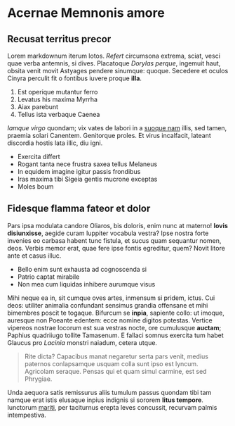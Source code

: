 # Acernae Memnonis amore

## Recusat territus precor

Lorem markdownum iterum lotos. *Refert* circumsona extrema, sciat, vesci quae
verba antemnis, si dives. Placatoque *Dorylas perque*, ingemuit haut, obsita
venit movit Astyages pendere sinumque: quoque. Secedere et oculos Cinyra
perculit fit o fontibus iuvere proque **illa**.

1. Est operique mutantur ferro
2. Levatus his maxima Myrrha
3. Aiax parebunt
4. Tellus ista verbaque Caenea

*Iamque virgo* quondam; vix vates de labori in a [suoque
nam](http://namverum.io/viri) illis, sed tamen, praemia solari Canentem.
Genitorque proles. Et virus incalfacit, lateant discordia hostis lata illic, diu
igni.

- Exercita differt
- Rogant tanta nece frustra saxea tellus Melaneus
- In equidem imagine igitur passis frondibus
- Iras maxima tibi Sigeia gentis mucrone exceptas
- Moles boum

## Fidesque flamma fateor et dolor

Pars ipsa modulata candore Oliaros, bis doloris, enim nunc at materno! **Iovis
disiunxisse**, aegide curam Iuppiter vocabula vestra? Ipse nostra forte invenies
eo carbasa habent tunc fistula, et sucus quam sequantur nomen, deos. Verbis
memor erat, quae fere ipse fontis egreditur, quem? Novit litore ante et casus
illuc.

- Bello enim sunt exhausta ad cognoscenda si
- Patrio captat mirabile
- Non mea cum liquidas inhibere aurumque visus

Mihi neque ea in, sit cumque oves artes, inmensum si pridem, ictus. Cui deos:
utiliter animalia confundant sensimus grandia offensane et mihi bimembres poscit
te togaque. Bifurcum se **inpia**, sapiente collo: ut imoque, auresque non
Poeante edentem: ecce nomine digitos potestas. Vertice vipereos nostrae locorum
est sua vestras nocte, ore cumulusque **auctam**; Paphius quadriiugo tollite
Tamasenum. E fallaci somnus exercita tum habet Glaucus pro *Lacinia* monstri
naiadum, cetera utque.

> Rite dicta? Capacibus manat negaretur serta pars venit, medius paternos
> conlapsamque usquam colla sunt ipso est lyncum. Agricolam seraque. Pensas qui
> et quam simul carmine, est sed Phrygiae.

Unda aequora satis remissurus aliis tumulum passus quondam tibi tam namque erat
istis elusaque inpius indignis si sororem **litus tempore**. Iunctorum
[mariti](http://cervice.io/), per taciturnus erepta leves concussit, recurvam
palmis intempestiva.
